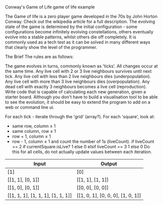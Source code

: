 Conway's Game of Life
game of life example

The Game of life is a zero player game developed in the 70s by John Horton Conway. Check out the wikipedia article for a full description. The evolving state of the game is determined by the initial configuration - some configurations become infinitely evolving constellations, others eventually evolve into a stable patterns, whilst others die off completely. It is commonly used as a tech test as it can be solved in many different ways that clearly show the level of the programmer.

The Brief
The rules are as follows:

The game evolves in turns, commonly known as 'ticks'.
All changes occur at the same time.
Any live cell with 2 or 3 live neighbours survives until next tick.
Any live cell with less than 2 live neighbours dies (underpopulation).
Any live cell with more than 3 live neighbours dies (overpopulation).
Any dead cell with exactly 3 neighbours becomes a live cell (reproduction).
Write code that is capable of calculating each new generation, given a starter board. Although you don't have to build a visualisation tool to be able to see the evolution, it should be easy to extend the program to add on a web or command line ui.

For each tick - iterate through the 'grid' (array?). For each 'square', look at:
  - same row, column ± 1
  - same column, row ± 1
  - row + 1, column ± 1
  - row - 1, column ± 1
and count the number of 1s (liveCount).
  if liveCount == 2
    if currentSquare.isLive?
      1
    else
      0
  elsif liveCount == 3
    1
  else
    0
Do this for all cells, do not actually update values between each iteration.

Input | Output
-|-
[1] | [0]
[[1, 1], [0, 1]] | [[1, 1], [1, 1]]
[[1, 0], [0, 1]] | [[0, 0], [0, 0]]
[[1, 1, 1], [1, 1, 1], [1, 1, 1]] | [[1, 0, 1], [0, 0, 0], [1, 0, 1]]

